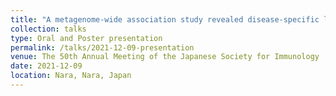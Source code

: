 ```yaml
---
title: "A metagenome-wide association study revealed disease-specific landscape of the gut microbiome of systemic lupus erythematosus in Japanese"
collection: talks
type: Oral and Poster presentation
permalink: /talks/2021-12-09-presentation
venue: The 50th Annual Meeting of the Japanese Society for Immunology
date: 2021-12-09
location: Nara, Nara, Japan
---
```

